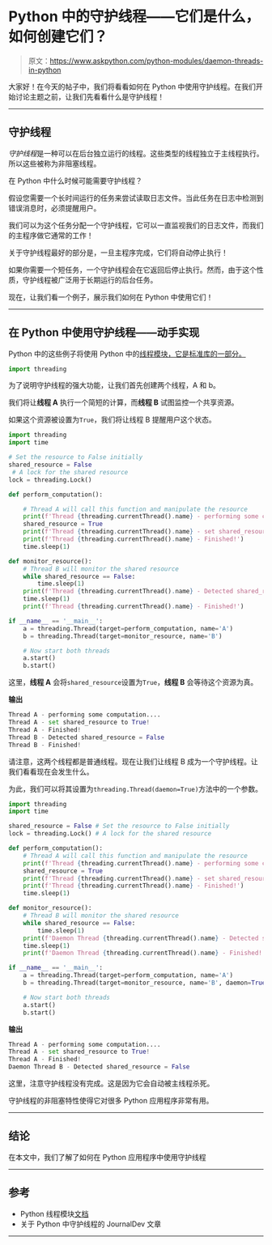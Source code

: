 # Python 中的守护线程——它们是什么，如何创建它们？

> 原文：<https://www.askpython.com/python-modules/daemon-threads-in-python>

大家好！在今天的帖子中，我们将看看如何在 Python 中使用守护线程。在我们开始讨论主题之前，让我们先看看什么是守护线程！

* * *

## 守护线程

*守护线程*是一种可以在后台独立运行的线程。这些类型的线程独立于主线程执行。所以这些被称为非阻塞线程。

在 Python 中什么时候可能需要守护线程？

假设您需要一个长时间运行的任务来尝试读取日志文件。当此任务在日志中检测到错误消息时，必须提醒用户。

我们可以为这个任务分配一个守护线程，它可以一直监视我们的日志文件，而我们的主程序做它通常的工作！

关于守护线程最好的部分是，一旦主程序完成，它们将自动停止执行！

如果你需要一个短任务，一个守护线程会在它返回后停止执行。然而，由于这个性质，守护线程被广泛用于长期运行的后台任务。

现在，让我们看一个例子，展示我们如何在 Python 中使用它们！

* * *

## 在 Python 中使用守护线程——动手实现

Python 中的这些例子将使用 Python 中的[线程模块，它是标准库的一部分。](https://www.askpython.com/python-modules/multithreading-in-python)

```py
import threading

```

为了说明守护线程的强大功能，让我们首先创建两个线程，A 和 b。

我们将让**线程 A** 执行一个简短的计算，而**线程 B** 试图监控一个共享资源。

如果这个资源被设置为`True`，我们将让线程 B 提醒用户这个状态。

```py
import threading
import time

# Set the resource to False initially
shared_resource = False 
 # A lock for the shared resource
lock = threading.Lock()

def perform_computation():

    # Thread A will call this function and manipulate the resource
    print(f'Thread {threading.currentThread().name} - performing some computation....')
    shared_resource = True
    print(f'Thread {threading.currentThread().name} - set shared_resource to True!')
    print(f'Thread {threading.currentThread().name} - Finished!')
    time.sleep(1)

def monitor_resource():
    # Thread B will monitor the shared resource
    while shared_resource == False:
        time.sleep(1)
    print(f'Thread {threading.currentThread().name} - Detected shared_resource = False')
    time.sleep(1)
    print(f'Thread {threading.currentThread().name} - Finished!')

if __name__ == '__main__':
    a = threading.Thread(target=perform_computation, name='A')
    b = threading.Thread(target=monitor_resource, name='B')

    # Now start both threads
    a.start()
    b.start()

```

这里，**线程 A** 会将`shared_resource`设置为`True`，**线程 B** 会等待这个资源为真。

**输出**

```py
Thread A - performing some computation....
Thread A - set shared_resource to True!
Thread A - Finished!
Thread B - Detected shared_resource = False
Thread B - Finished!

```

请注意，这两个线程都是普通线程。现在让我们让线程 B 成为一个守护线程。让我们看看现在会发生什么。

为此，我们可以将其设置为`threading.Thread(daemon=True)`方法中的一个参数。

```py
import threading
import time

shared_resource = False # Set the resource to False initially
lock = threading.Lock() # A lock for the shared resource

def perform_computation():
    # Thread A will call this function and manipulate the resource
    print(f'Thread {threading.currentThread().name} - performing some computation....')
    shared_resource = True
    print(f'Thread {threading.currentThread().name} - set shared_resource to True!')
    print(f'Thread {threading.currentThread().name} - Finished!')
    time.sleep(1)

def monitor_resource():
    # Thread B will monitor the shared resource
    while shared_resource == False:
        time.sleep(1)
    print(f'Daemon Thread {threading.currentThread().name} - Detected shared_resource = False')
    time.sleep(1)
    print(f'Daemon Thread {threading.currentThread().name} - Finished!')

if __name__ == '__main__':
    a = threading.Thread(target=perform_computation, name='A')
    b = threading.Thread(target=monitor_resource, name='B', daemon=True) # Make thread B as a daemon thread

    # Now start both threads
    a.start()
    b.start()

```

**输出**

```py
Thread A - performing some computation....
Thread A - set shared_resource to True!
Thread A - Finished!
Daemon Thread B - Detected shared_resource = False

```

这里，注意守护线程没有完成。这是因为它会自动被主线程杀死。

守护线程的非阻塞特性使得它对很多 Python 应用程序非常有用。

* * *

## 结论

在本文中，我们了解了如何在 Python 应用程序中使用守护线程

* * *

## 参考

*   Python 线程模块[文档](https://docs.python.org/3/library/threading.html)
*   关于 Python 中守护线程的 JournalDev 文章

* * *